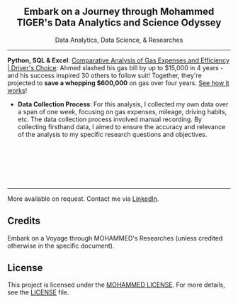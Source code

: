 <div align="center">
  <h2>Embark on a Journey through Mohammed TIGER's Data Analytics and Science Odyssey</h2>
  <p>Data Analytics, Data Science, & Researches</p>
</div>

---

**Python, SQL & Excel**: [Comparative Analysis of Gas Expenses and Efficiency | Driver's Choice](https://github.com/tech-moh-logy/Mohammed-Tiger-Data-Analysis/blob/main/Highlander-Data-Analysis/mohammedTiger.dataAnalysis.highlanders.pdf): Ahmed slashed his gas bill by up to $15,000 in 4 years - and his success inspired 30 others to follow suit! Together, they're projected to <b>save a whopping $600,000</b> on gas over four years. [See how it works](https://github.com/tech-moh-logy/Mohammed-Tiger-Data-Analysis/blob/main/Highlander-Data-Analysis/mohammedTiger.dataAnalysis.highlanders.pdf)!
- **Data Collection Process**: For this analysis, I collected my own data over a span of one week, focusing on gas expenses, mileage, driving habits, etc. The data collection process involved manual recording. By collecting firsthand data, I aimed to ensure the accuracy and relevance of the analysis to my specific research questions and objectives.

<br>
<br>
<br>
<br>
<br>

---
More available on request. Contact me via [LinkedIn](https://www.linkedin.com/in/mohtech/).

## Credits

Embark on a Voyage through MOHAMMED's Researches (unless credited otherwise in the specific document).

## License

This project is licensed under the [MOHAMMED LICENSE](https://github.com/tech-moh-logy/MOHAMMED-License/blob/main/README.md). For more details, see the [LICENSE](https://github.com/tech-moh-logy/MOHAMMED-License/blob/main/README.md) file.

